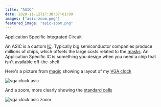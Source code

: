 ```yaml
---
title: "ASIC"
date: 2020-11-12T17:38:37+01:00
images: ["asic-zoom.png"]
featured_image: "asic-zoom.png"
---
```


Application Specific Integrated Circuit

An ASIC is a custom [IC](/terminology/ic). 
Typically big semiconductor companies produce millions of chips, which offsets the large costs related to the [masks](/terminology/maskset).
An Application Specific IC is something you design when you need a chip that isn't available off-the-shelf.

Here's a picture from [magic](/terminology/magic) showing a layout of my [VGA clock](/post/vga_clock)

![vga clock asic](/asic-full.png)

And a zoom, more clearly showing the [standard cells](/terminology/standardcell)

![vga clock asic zoom](/asic-zoom.png)
